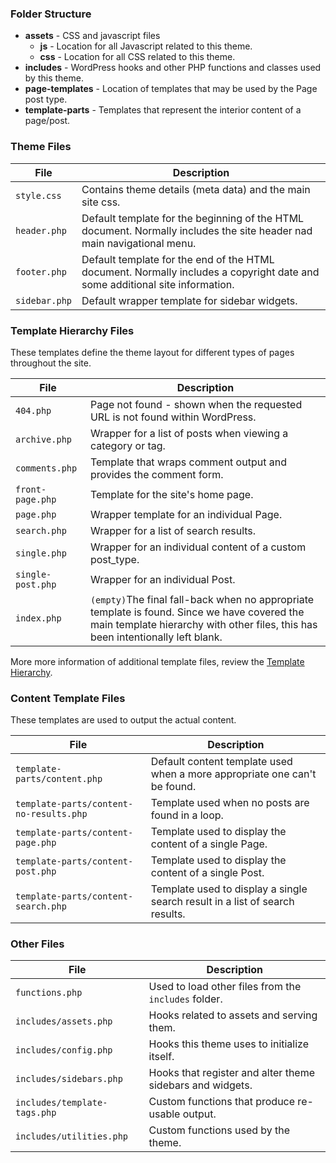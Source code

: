 ### Folder Structure 

* **assets** - CSS and javascript files
    * **js** - Location for all Javascript related to this theme.
    * **css** - Location for all CSS related to this theme.
* **includes** - WordPress hooks and other PHP functions and classes used by this theme.
* **page-templates** - Location of templates that may be used by the Page post type.
* **template-parts** - Templates that represent the interior content of a page/post.

### Theme Files

File | Description
---|---
`style.css` | Contains theme details (meta data) and the main site css.
`header.php` | Default template for the beginning of the HTML document. Normally includes the site header nad main navigational menu.
`footer.php` | Default template for the end of the HTML document. Normally includes a copyright date and some additional site information. 
`sidebar.php` | Default wrapper template for sidebar widgets. 

### Template Hierarchy Files

These templates define the theme layout for different types of pages throughout the site. 

File | Description
---|---
`404.php` | Page not found - shown when the requested URL is not found within WordPress.
`archive.php` | Wrapper for a list of posts when viewing a category or tag.
`comments.php` | Template that wraps comment output and provides the comment form. 
`front-page.php` | Template for the site's home page. 
`page.php` | Wrapper template for an individual Page. 
`search.php` | Wrapper for a list of search results.
`single.php` | Wrapper for an individual content of a custom post_type.   
`single-post.php` | Wrapper for an individual Post.   
`index.php` | `(empty)`The final fall-back when no appropriate template is found. Since we have covered the main template hierarchy with other files, this has been intentionally left blank. 

More more information of additional template files, review the [Template Hierarchy](https://developer.wordpress.org/themes/basics/template-hierarchy/).

### Content Template Files

These templates are used to output the actual content.

File | Description
---|---
`template-parts/content.php` | Default content template used when a more appropriate one can't be found.
`template-parts/content-no-results.php` | Template used when no posts are found in a loop.
`template-parts/content-page.php` | Template used to display the content of a single Page. 
`template-parts/content-post.php` | Template used to display the content of a single Post.
`template-parts/content-search.php` | Template used to display a single search result in a list of search results.


### Other Files

File | Description
---|---
`functions.php` | Used to load other files from the `includes` folder.
`includes/assets.php` | Hooks related to assets and serving them.
`includes/config.php` | Hooks this theme uses to initialize itself.
`includes/sidebars.php` | Hooks that register and alter theme sidebars and widgets.
`includes/template-tags.php` | Custom functions that produce re-usable output.
`includes/utilities.php` | Custom functions used by the theme.



